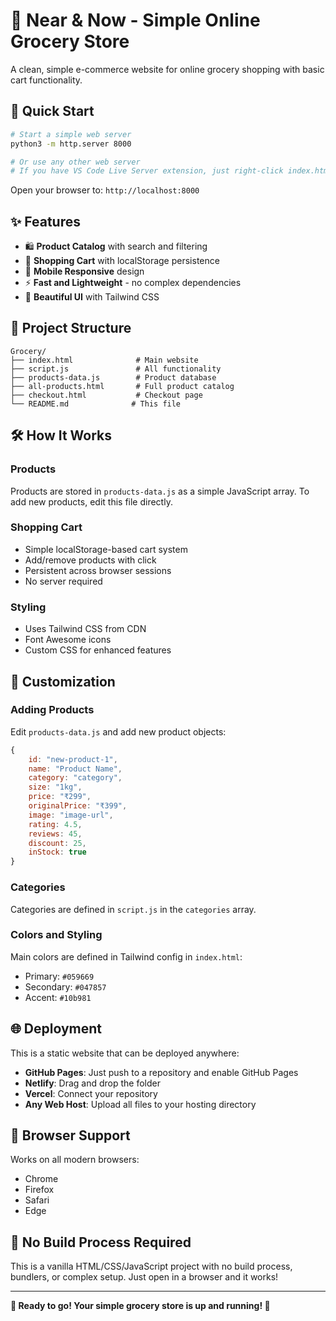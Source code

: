 # 🛒 Near & Now - Simple Online Grocery Store

A clean, simple e-commerce website for online grocery shopping with basic cart functionality.

## 🚀 **Quick Start**

```bash
# Start a simple web server
python3 -m http.server 8000

# Or use any other web server
# If you have VS Code Live Server extension, just right-click index.html and "Open with Live Server"
```

Open your browser to: `http://localhost:8000`

## ✨ **Features**

- 🛍️ **Product Catalog** with search and filtering
- 🛒 **Shopping Cart** with localStorage persistence
- 📱 **Mobile Responsive** design
- ⚡ **Fast and Lightweight** - no complex dependencies
- 🎨 **Beautiful UI** with Tailwind CSS

## 📁 **Project Structure**

```
Grocery/
├── index.html              # Main website
├── script.js               # All functionality
├── products-data.js        # Product database
├── all-products.html       # Full product catalog
├── checkout.html           # Checkout page
└── README.md              # This file
```

## 🛠️ **How It Works**

### **Products**
Products are stored in `products-data.js` as a simple JavaScript array. To add new products, edit this file directly.

### **Shopping Cart**
- Simple localStorage-based cart system
- Add/remove products with click
- Persistent across browser sessions
- No server required

### **Styling**
- Uses Tailwind CSS from CDN
- Font Awesome icons
- Custom CSS for enhanced features

## 🔧 **Customization**

### **Adding Products**
Edit `products-data.js` and add new product objects:

```javascript
{
    id: "new-product-1",
    name: "Product Name",
    category: "category",
    size: "1kg",
    price: "₹299",
    originalPrice: "₹399",
    image: "image-url",
    rating: 4.5,
    reviews: 45,
    discount: 25,
    inStock: true
}
```

### **Categories**
Categories are defined in `script.js` in the `categories` array.

### **Colors and Styling**
Main colors are defined in Tailwind config in `index.html`:
- Primary: `#059669`
- Secondary: `#047857`
- Accent: `#10b981`

## 🌐 **Deployment**

This is a static website that can be deployed anywhere:

- **GitHub Pages**: Just push to a repository and enable GitHub Pages
- **Netlify**: Drag and drop the folder
- **Vercel**: Connect your repository
- **Any Web Host**: Upload all files to your hosting directory

## 📱 **Browser Support**

Works on all modern browsers:
- Chrome
- Firefox
- Safari
- Edge

## 🔧 **No Build Process Required**

This is a vanilla HTML/CSS/JavaScript project with no build process, bundlers, or complex setup. Just open in a browser and it works!

---

**🎉 Ready to go! Your simple grocery store is up and running! 🛒**